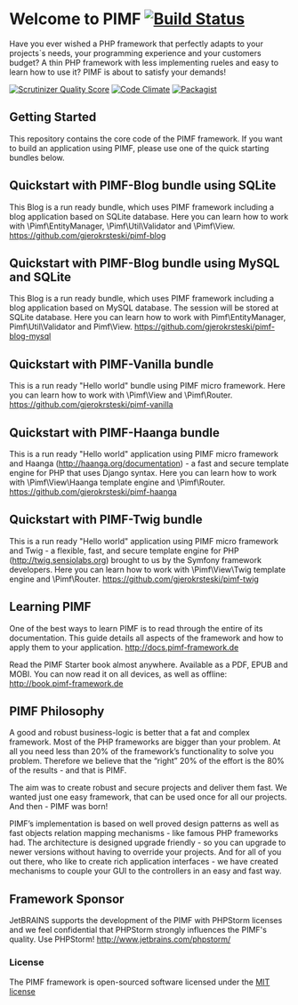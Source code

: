 Welcome to PIMF [![Build Status](https://travis-ci.org/gjerokrsteski/pimf-framework.png?branch=master)](https://travis-ci.org/gjerokrsteski/pimf-framework) 
====================
Have you ever wished a PHP framework that perfectly adapts to your projects`s needs, your programming experience and your customers budget? A thin PHP framework with less implementing rueles and easy to learn how to use it? PIMF is about to satisfy your demands!

[![Scrutinizer Quality Score](https://scrutinizer-ci.com/g/gjerokrsteski/pimf-framework/badges/quality-score.png?s=6455d019460628327434d85520bd13c4d03a2673)](https://scrutinizer-ci.com/g/gjerokrsteski/pimf-framework/)
[![Code Climate](https://codeclimate.com/github/gjerokrsteski/pimf-framework.png)](https://codeclimate.com/github/gjerokrsteski/pimf-framework)
[![Packagist](https://img.shields.io/packagist/dt/gjerokrsteski/pimf.svg)](https://packagist.org/packages/gjerokrsteski/pimf-framework)

Getting Started
---------------
This repository contains the core code of the PIMF framework. If you want to build an application using PIMF, please use one of the quick starting bundles below.

Quickstart with PIMF-Blog bundle using SQLite
---------------------------------------------
This Blog is a run ready bundle, which uses PIMF framework including a blog application based on SQLite database. Here you can learn how to work with \Pimf\EntityManager, \Pimf\Util\Validator and \Pimf\View. https://github.com/gjerokrsteski/pimf-blog

Quickstart with PIMF-Blog bundle using MySQL and SQLite
-------------------------------------------------------
This Blog is a run ready bundle, which uses PIMF framework including a blog application based on MySQL database. The session will be stored at SQLite database.
Here you can learn how to work with Pimf\EntityManager, Pimf\Util\Validator and Pimf\View. https://github.com/gjerokrsteski/pimf-blog-mysql

Quickstart with PIMF-Vanilla bundle
------------------------------
This is a run ready "Hello world" bundle using PIMF micro framework. Here you can learn how to work with \Pimf\View and \Pimf\Router. https://github.com/gjerokrsteski/pimf-vanilla

Quickstart with PIMF-Haanga bundle
-----------------------------
This is a run ready "Hello world" application using PIMF micro framework and Haanga (http://haanga.org/documentation) - a fast and secure template engine for PHP that uses Django syntax.
Here you can learn how to work with \Pimf\View\Haanga template engine and \Pimf\Router. https://github.com/gjerokrsteski/pimf-haanga

Quickstart with PIMF-Twig bundle
-----------------------------
This is a run ready "Hello world" application using PIMF micro framework and Twig - a flexible, fast, and secure template
engine for PHP (http://twig.sensiolabs.org) brought to us by the Symfony framework developers. Here you can learn how to work
with \Pimf\View\Twig template engine and \Pimf\Router. https://github.com/gjerokrsteski/pimf-twig

Learning PIMF
-------------
One of the best ways to learn PIMF is to read through the entire of its documentation. This guide details all aspects of the framework and how to apply them to your application. http://docs.pimf-framework.de

Read the PIMF Starter book almost anywhere. Available as a PDF, EPUB and MOBI. You can now read it on all devices, as well as offline: http://book.pimf-framework.de

PIMF Philosophy
---------------
A good and robust business-logic is better that a fat and complex framework. Most of the PHP frameworks are bigger than your problem. At all you need less than 20% of the framework’s functionality to solve you problem. Therefore we believe that the “right” 20% of the effort is the 80% of the results - and that is PIMF.

The aim was to create robust and secure projects and deliver them fast. We wanted just one easy framework, that can be used once for all our projects. And then - PIMF was born!

PIMF’s implementation is based on well proved design patterns as well as fast objects relation mapping mechanisms - like famous PHP frameworks had. The architecture is designed upgrade friendly - so you can upgrade to newer versions without having to override your projects. And for all of you out there, who like to create rich application interfaces - we have created mechanisms to couple your GUI to the controllers in an easy and fast way.

Framework Sponsor
-------------------
JetBRAINS supports the development of the PIMF with PHPStorm licenses and we feel confidential that PHPStorm strongly influences the PIMF's quality. Use PHPStorm! http://www.jetbrains.com/phpstorm/

### License

The PIMF framework is open-sourced software licensed under the [MIT license](http://opensource.org/licenses/MIT)
